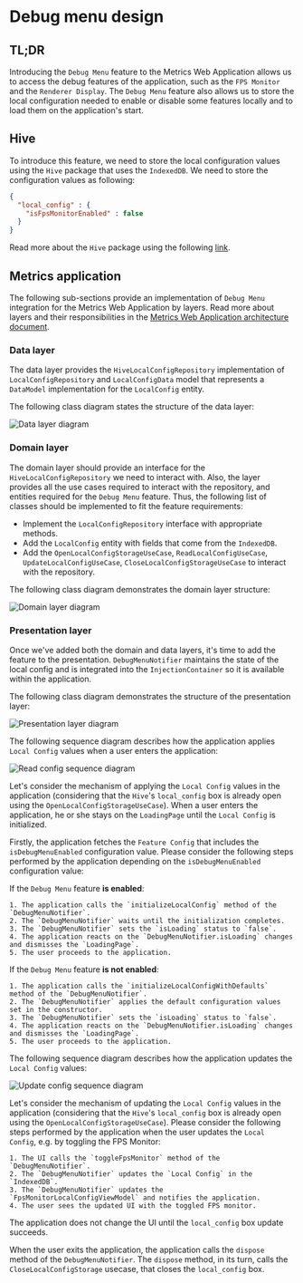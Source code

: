 # Debug menu design

## TL;DR

Introducing the `Debug Menu` feature to the Metrics Web Application allows us to access the debug features of the application, such as the `FPS Monitor` and the `Renderer Display`.
The `Debug Menu` feature also allows us to store the local configuration needed to enable or disable some features locally and to load them on the application's start.

## Hive

To introduce this feature, we need to store the local configuration values using the `Hive` package that uses the `IndexedDB`.
We need to store the configuration values as following:  

```json
{
  "local_config" : {
    "isFpsMonitorEnabled" : false
  }
}
```

Read more about the `Hive` package using the following [link](https://pub.dev/packages/hive).

## Metrics application

The following sub-sections provide an implementation of `Debug Menu` integration for the Metrics Web Application by layers. Read more about layers and their responsibilities in the [Metrics Web Application architecture document](https://github.com/platform-platform/monorepo/blob/master/metrics/web/docs/01_metrics_web_application_architecture.md).

### Data layer

The data layer provides the `HiveLocalConfigRepository` implementation of `LocalConfigRepository` and `LocalConfigData` model that represents a `DataModel` implementation for the `LocalConfig` entity.

The following class diagram states the structure of the data layer:

![Data layer diagram](http://www.plantuml.com/plantuml/proxy?cache=no&fmt=svg&src=https://github.com/platform-platform/monorepo/raw/debug_menu_document/metrics/web/docs/features/debug_menu/diagrams/debug_menu_data_layer_class_diagram.puml)

### Domain layer

The domain layer should provide an interface for the `HiveLocalConfigRepository` we need to interact with. Also, the layer provides all the use cases required to interact with the repository, and entities required for the `Debug Menu` feature. Thus, the following list of classes should be implemented to fit the feature requirements:

- Implement the `LocalConfigRepository` interface with appropriate methods.
- Add the `LocalConfig` entity with fields that come from the `IndexedDB`.
- Add the `OpenLocalConfigStorageUseCase`, `ReadLocalConfigUseCase`, `UpdateLocalConfigUseCase`, `CloseLocalConfigStorageUseCase` to interact with the repository.

The following class diagram demonstrates the domain layer structure:

![Domain layer diagram](http://www.plantuml.com/plantuml/proxy?cache=no&fmt=svg&src=https://github.com/platform-platform/monorepo/raw/debug_menu_document/metrics/web/docs/features/debug_menu/diagrams/debug_menu_domain_layer_class_diagram.puml)

### Presentation layer

Once we've added both the domain and data layers, it's time to add the feature to the presentation. `DebugMenuNotifier` maintains the state of the local config and is integrated into the `InjectionContainer` so it is available within the application.

The following class diagram demonstrates the structure of the presentation layer:

![Presentation layer diagram](http://www.plantuml.com/plantuml/proxy?cache=no&fmt=svg&src=https://github.com/platform-platform/monorepo/raw/debug_menu_document/metrics/web/docs/features/debug_menu/diagrams/debug_menu_presentation_layer_class_diagram.puml)

The following sequence diagram describes how the application applies `Local Config` values when a user enters the application:

![Read config sequence diagram](http://www.plantuml.com/plantuml/proxy?cache=no&fmt=svg&src=https://github.com/platform-platform/monorepo/raw/debug_menu_document/metrics/web/docs/features/debug_menu/diagrams/debug_menu_read_config_sequence_diagram.puml)

Let's consider the mechanism of applying the `Local Config` values in the application (considering that the `Hive`'s `local_config` box is already open using the `OpenLocalConfigStorageUseCase`). 
When a user enters the application, he or she stays on the `LoadingPage` until the `Local Config` is initialized.

Firstly, the application fetches the `Feature Config` that includes the `isDebugMenuEnabled` configuration value. 
Please consider the following steps performed by the application depending on the `isDebugMenuEnabled` configuration value:

If the `Debug Menu` feature **is enabled**:

    1. The application calls the `initializeLocalConfig` method of the `DebugMenuNotifier`.
    2. The `DebugMenuNotifier` waits until the initialization completes.
    3. The `DebugMenuNotifier` sets the `isLoading` status to `false`.
    4. The application reacts on the `DebugMenuNotifier.isLoading` changes and dismisses the `LoadingPage`. 
    5. The user proceeds to the application.

If the `Debug Menu` feature **is not enabled**:

    1. The application calls the `initializeLocalConfigWithDefaults` method of the `DebugMenuNotifier`. 
    2. The `DebugMenuNotifier` applies the default configuration values set in the constructor.
    3. The `DebugMenuNotifier` sets the `isLoading` status to `false`. 
    4. The application reacts on the `DebugMenuNotifier.isLoading` changes and dismisses the `LoadingPage`.
    5. The user proceeds to the application. 
    
The following sequence diagram describes how the application updates the `Local Config` values:

![Update config sequence diagram](http://www.plantuml.com/plantuml/proxy?cache=no&fmt=svg&src=https://github.com/platform-platform/monorepo/raw/debug_menu_document/metrics/web/docs/features/debug_menu/diagrams/debug_menu_update_config_sequence_diagram.puml)

Let's consider the mechanism of updating the `Local Config` values in the application (considering that the `Hive`'s `local_config` box is already open using the `OpenLocalConfigStorageUseCase`).
Please consider the following steps performed by the application when the user updates the `Local Config`, e.g. by toggling the FPS Monitor:

    1. The UI calls the `toggleFpsMonitor` method of the `DebugMenuNotifier`.
    2. The `DebugMenuNotifier` updates the `Local Config` in the `IndexedDB`.
    3. The `DebugMenuNotifier` updates the `FpsMonitorLocalConfigViewModel` and notifies the application.
    4. The user sees the updated UI with the toggled FPS monitor.

The application does not change the UI until the `local_config` box update succeeds.

When the user exits the application, the application calls the `dispose` method of the `DebugMenuNotifier`. The `dispose` method, in its turn, calls the `CloseLocalConfigStorage` usecase, that closes the `local_config` box.
